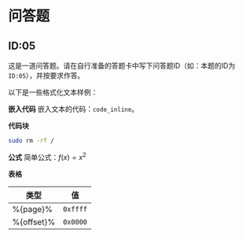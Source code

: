 # 问答题
## ID:05
这是一道问答题。请在自行准备的答题卡中写下问答题ID（如：本题的ID为`ID:05`），并按要求作答。

以下是一些格式化文本样例：

**嵌入代码**
嵌入文本的代码：`code_inline`。

**代码块**
```bash
sudo rm -rf /
```
**公式**
简单公式：$f(x)=x^2$

**表格**

| 类型 | 值 |
|---|---|
| %{page}% | `0xffff` |
| %{offset}% | `0x0000`|
